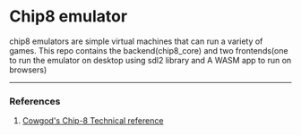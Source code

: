 # Chip8 emulator
chip8 emulators are simple virtual machines that can run a variety of games. This repo contains the backend(chip8_core) and two frontends(one to run the emulator on desktop using sdl2 library and A WASM app to run on browsers)

---
### References
1. [Cowgod's Chip-8 Technical reference](http://devernay.free.fr/hacks/chip8/C8TECH10.HTM)

